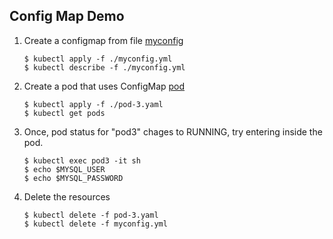 ## Config Map Demo

1. Create a configmap from file [myconfig](./myconfig.yml)

    ```shell
    $ kubectl apply -f ./myconfig.yml
    $ kubectl describe -f ./myconfig.yml
    ```

2.  Create a pod that uses ConfigMap [pod](./pod-3.yaml)

    ```shell
    $ kubectl apply -f ./pod-3.yaml
    $ kubectl get pods
    ```

3.  Once, pod status for "pod3" chages to RUNNING,
    try entering inside the pod.

    ```shell
    $ kubectl exec pod3 -it sh  
    $ echo $MYSQL_USER
    $ echo $MYSQL_PASSWORD
    ```

4.  Delete the resources

    ```shell
    $ kubectl delete -f pod-3.yaml
    $ kubectl delete -f myconfig.yml
    ```